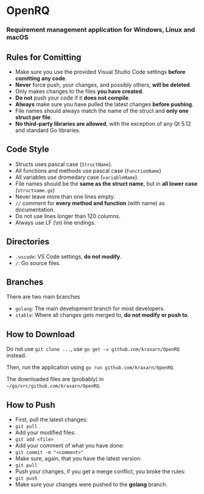 # OpenRQ
### Requirement management application for Windows, Linux and macOS

## Rules for Comitting
* Make sure you use the provided Visual Studio Code settings **before comitting any code**.
* **Never** force push, your changes, and possibly others, **will be deleted**.
* Only makes changes to the files **you have created**.
* **Do not** push your code if it **does not compile**.
* **Always** make sure you have pulled the latest changes **before pushing**.
* File names should always match the name of the struct and **only one struct per file**.
* **No third-party libraries are allowed**, with the exception of any Qt 5.12 and standard Go libraries.

## Code Style
* Structs uses pascal case (`StructName`).
* All functions and methods use pascal case (`FunctionName`)
* All variables use dromedary case (`variableName`).
* File names should be the **same as the struct name**, but in **all lower case** (`structname.go`)
* Never leave more than one lines empty.
* `//` comment for **every method and function** (with name) as documentation.
* Do not use lines longer than 120 columns.
* Always use LF (\n) line endings.

## Directories
* `.vscode`: VS Code settings, **do not modify**.
* `/`: Go source files.

## Branches
There are two main branches
* `golang`: The main development branch for most developers.
* `stable`: Where all changes gets merged to, **do not modify or push to**.

## How to Download
Do not use `git clone ...`, use `go get -v github.com/kraxarn/OpenRQ` instead.

Then, run the application using `go run github.com/kraxarn/OpenRQ`.

The downloaded files are (probably) in `~/go/src/github.com/kraxarn/OpenRQ`.

## How to Push
* First, pull the latest changes:
* `git pull`
* Add your modified files:
* `git add <file>`
* Add your comment of what you have done:
* `git commit -m "<comment>"`
* Make sure, again, that you have the latest version:
* `git pull`
* Push your changes, if you get a merge conflict, you broke the rules:
* `git push`
* Make sure your changes were pushed to the **golang** branch.